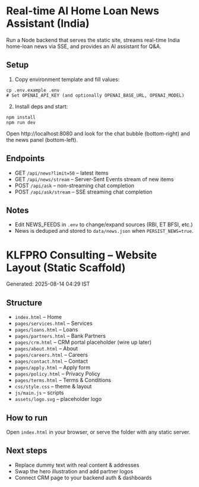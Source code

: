 # Real-time AI Home Loan News Assistant (India)

Run a Node backend that serves the static site, streams real-time India home-loan news via SSE, and provides an AI assistant for Q&A.

## Setup

1. Copy environment template and fill values:
```
cp .env.example .env
# Set OPENAI_API_KEY (and optionally OPENAI_BASE_URL, OPENAI_MODEL)
```

2. Install deps and start:
```
npm install
npm run dev
```

Open http://localhost:8080 and look for the chat bubble (bottom-right) and the news panel (bottom-left).

## Endpoints
- GET `/api/news?limit=50` – latest items
- GET `/api/news/stream` – Server-Sent Events stream of new items
- POST `/api/ask` – non-streaming chat completion
- POST `/api/ask/stream` – SSE streaming chat completion

## Notes
- Edit NEWS_FEEDS in `.env` to change/expand sources (RBI, ET BFSI, etc.)
- News is deduped and stored to `data/news.json` when `PERSIST_NEWS=true`.
# KLFPRO Consulting – Website Layout (Static Scaffold)

Generated: 2025-08-14 04:29 IST

## Structure
- `index.html` – Home
- `pages/services.html` – Services
- `pages/loans.html` – Loans
- `pages/partners.html` – Bank Partners
- `pages/crm.html` – CRM portal placeholder (wire up later)
- `pages/about.html` – About
- `pages/careers.html` – Careers
- `pages/contact.html` – Contact
- `pages/apply.html` – Apply form
- `pages/policy.html` – Privacy Policy
- `pages/terms.html` – Terms & Conditions
- `css/style.css` – theme & layout
- `js/main.js` – scripts
- `assets/logo.svg` – placeholder logo

## How to run
Open `index.html` in your browser, or serve the folder with any static server.

## Next steps
- Replace dummy text with real content & addresses
- Swap the hero illustration and add partner logos
- Connect CRM page to your backend auth & dashboards